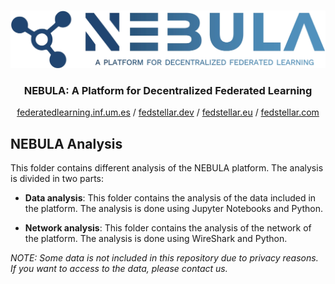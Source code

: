 <!-- PROJECT LOGO -->
<br>
<p align="center">
  <a href="https://github.com/enriquetomasmb/nebula">
    <img src="../docs/_static/nebula-logo.jpg" alt="NEBULA Logo">
  </a>
  <h3 align="center">NEBULA: A Platform for Decentralized Federated Learning</h3>

  <p align="center">
    <a href="https://federeratedlearning.inf.um.es">federatedlearning.inf.um.es</a> / <a href="https://fedstellar.dev">fedstellar.dev</a> / <a href="https://fedstellar.eu">fedstellar.eu</a> / <a href="https://fedstellar.com">fedstellar.com</a>
  </p>
</p>

## NEBULA Analysis

This folder contains different analysis of the NEBULA platform. The analysis is divided in two parts:

- **Data analysis**: This folder contains the analysis of the data included in the platform. The analysis is done using Jupyter Notebooks and Python.

- **Network analysis**: This folder contains the analysis of the network of the platform. The analysis is done using WireShark and Python.

_*NOTE:* Some data is not included in this repository due to privacy reasons. If you want to access to the data, please contact us._
